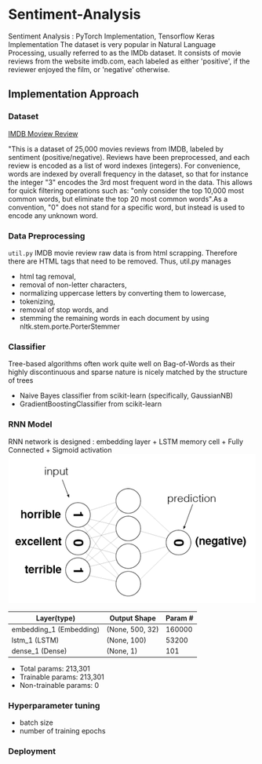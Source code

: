 # Sentiment-Analysis
Sentiment Analysis : PyTorch Implementation, Tensorflow Keras Implementation
The dataset is very popular in Natural Language Processing, usually referred to as the IMDb dataset. It consists of movie reviews from the website imdb.com, each labeled as either 'positive', if the reviewer enjoyed the film, or 'negative' otherwise.

## Implementation Approach

### Dataset
[IMDB Moview Review](https://keras.io/api/datasets/imdb/)

"This is a dataset of 25,000 movies reviews from IMDB, labeled by sentiment (positive/negative). Reviews have been preprocessed, and each review is encoded as a list of word indexes (integers). For convenience, words are indexed by overall frequency in the dataset, so that for instance the integer "3" encodes the 3rd most frequent word in the data. This allows for quick filtering operations such as: "only consider the top 10,000 most common words, but eliminate the top 20 most common words".As a convention, "0" does not stand for a specific word, but instead is used to encode any unknown word.

### Data Preprocessing 
`util.py`
IMDB movie review raw data is from html scrapping. Therefore there are HTML tags that need to be removed. Thus, util.py manages 
- html tag removal, 
- removal of non-letter characters, 
- normalizing uppercase letters by converting them to lowercase, 
- tokenizing, 
- removal of stop words, and 
- stemming the remaining words in each document by using nltk.stem.porte.PorterStemmer


### Classifier
Tree-based algorithms often work quite well on Bag-of-Words as their highly discontinuous and sparse nature is nicely matched by the structure of trees
- Naive Bayes classifier from scikit-learn (specifically, GaussianNB)
- GradientBoostingClassifier from scikit-learn

### RNN Model 
RNN network is designed : embedding layer + LSTM memory cell + Fully Connected + Sigmoid activation
![Network](sentiment_network.png)

|Layer(type)         |        Output Shape       |       Param #   |
|---------------------|------------------| ------------|
|embedding_1 (Embedding)   |   (None, 500, 32)   |        160000    |
|lstm_1 (LSTM)      |          (None, 100)      |         53200     |
|dense_1 (Dense)      |        (None, 1)       |       101      | 

* Total params: 213,301
* Trainable params: 213,301
* Non-trainable params: 0

### Hyperparameter tuning
* batch size 
* number of training epochs

### Deployment 



